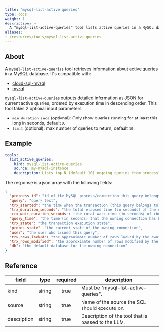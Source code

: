 ```yaml
---
title: "mysql-list-active-queries"
type: docs
weight: 1
description: >
  A "mysql-list-active-queries" tool lists active queries in a MySQL database.
aliases:
- /resources/tools/mysql-list-active-queries
---
```


## About

A `mysql-list-active-queries` tool retrieves information about active queries in
a MySQL database. It's compatible with:

- [cloud-sql-mysql](../../sources/cloud-sql-mysql.md)
- [mysql](../../sources/mysql.md)

`mysql-list-active-queries` outputs detailed information as JSON for current
active queries, ordered by execution time in descending order.
This tool takes 2 optional input parameters:

- `min_duration_secs` (optional): Only show queries running for at least this
  long in seconds, default `0`.
- `limit` (optional):  max number of queries to return, default `10`.

## Example

```yaml
tools:
  list_active_queries:
    kind: mysql-list-active-queries
    source: my-mysql-instance
    description: Lists top N (default 10) ongoing queries from processlist and innodb_trx, ordered by execution time in descending order. Returns detailed information of those queries in json format, including process id, query, transaction duration, transaction wait duration, process time, transaction state, process state, username with host, transaction rows locked, transaction rows modified, and db schema.
```

The response is a json array with the following fields:

```json
{
  "proccess_id": "id of the MySQL process/connection this query belongs to",
  "query": "query text",
  "trx_started": "the time when the transaction (this query belongs to) started",
  "trx_duration_seconds": "the total elapsed time (in seconds) of the owning transaction so far",
  "trx_wait_duration_seconds": "the total wait time (in seconds) of the owning transaction so far",
  "query_time": "the time (in seconds) that the owning connection has been in its current state",
  "trx_state": "the transaction execution state",
  "proces_state": "the current state of the owning connection",
  "user": "the user who issued this query",
  "trx_rows_locked": "the approximate number of rows locked by the owning transaction",
  "trx_rows_modified": "the approximate number of rows modified by the owning transaction",
  "db": "the default database for the owning connection"
}
```

## Reference

| **field**   | **type** | **required** | **description**                                    |
|-------------|:--------:|:------------:|----------------------------------------------------|
| kind        |  string  |     true     | Must be "mysql-list-active-queries".               |
| source      |  string  |     true     | Name of the source the SQL should execute on.      |
| description |  string  |     true     | Description of the tool that is passed to the LLM. |
